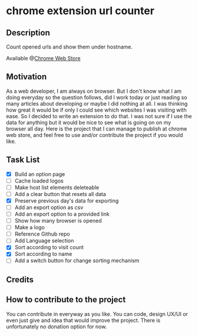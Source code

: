 # chrome extension url counter
## Description

Count opened urls and show them under hostname.

Available @[Chrome Web Store](https://chrome.google.com/webstore/detail/tab-tracker/effjhkgfakdenmlpfeadfcdofghpffki?hl=tr&authuser=0)
## Motivation

As a web developer, I am always on browser. But I don't know what I am doing everyday so the question follows, did I work today or just reading so many articles about developing or maybe I did nothing at all. I was thinking how great it would be if only I could see which websites I was visiting with ease. So I decided to write an extension to do that. I was not sure if I use the data for anything but it would be nice to see what is going on on my browser all day. Here is the project that I can manage to publish at chrome web store, and feel free to use and/or contribute the project if you would like.
## Task List

- [x] Build an option page
- [ ] Cache loaded logos
- [ ] Make host list elements deleteable
- [ ] Add a clear button that resets all data
- [x] Preserve previous day's data for exporting
- [ ] Add an export option as csv
- [ ] Add an export option to a provided link
- [ ] Show how many browser is opened
- [ ] Make a logo
- [ ] Reference Github repo
- [ ] Add Language selection
- [x] Sort according to visit count
- [x] Sort according to name
- [ ] Add a switch button for change sorting mechanism

## Credits

## How to contribute to the project

You can contribute in everyway as you like. You can code, design UX/UI or even just give and idea that would improve the project. There is unfortunately no donation option for now.

